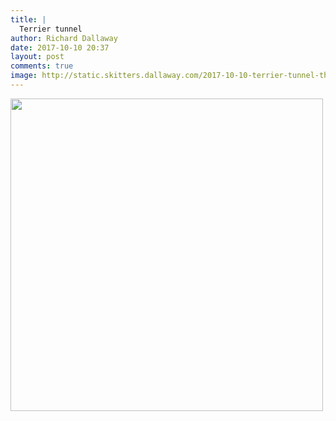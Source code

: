 ```yaml
---
title: |
  Terrier tunnel
author: Richard Dallaway
date: 2017-10-10 20:37
layout: post
comments: true
image: http://static.skitters.dallaway.com/2017-10-10-terrier-tunnel-thumb-1-IMG-3579.jpg
---
```


<div>
        <a href="http://static.skitters.dallaway.com/2017-10-10-terrier-tunnel-fullsize-1-IMG-3579.jpg">
          <img src="http://static.skitters.dallaway.com/2017-10-10-terrier-tunnel-thumb-1-IMG-3579.jpg" width="500" height="500"/>
        </a>
      </div>


  
      